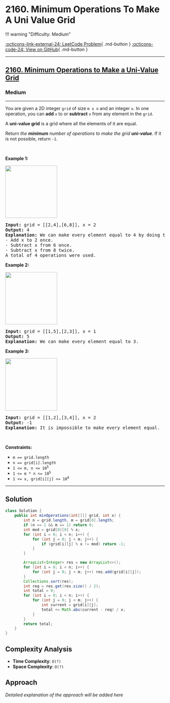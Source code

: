 # 2160. Minimum Operations To Make A Uni Value Grid

!!! warning "Difficulty: Medium"

[:octicons-link-external-24: LeetCode Problem](https://leetcode.com/problems/minimum-operations-to-make-a-uni-value-grid/){ .md-button }
[:octicons-code-24: View on GitHub](https://github.com/RAJ8664/Leetcode/tree/master/2160-minimum-operations-to-make-a-uni-value-grid){ .md-button }

---

<h2><a href="https://leetcode.com/problems/minimum-operations-to-make-a-uni-value-grid">2160. Minimum Operations to Make a Uni-Value Grid</a></h2><h3>Medium</h3><hr><p>You are given a 2D integer <code>grid</code> of size <code>m x n</code> and an integer <code>x</code>. In one operation, you can <strong>add</strong> <code>x</code> to or <strong>subtract</strong> <code>x</code> from any element in the <code>grid</code>.</p>

<p>A <strong>uni-value grid</strong> is a grid where all the elements of it are equal.</p>

<p>Return <em>the <strong>minimum</strong> number of operations to make the grid <strong>uni-value</strong></em>. If it is not possible, return <code>-1</code>.</p>

<p>&nbsp;</p>
<p><strong class="example">Example 1:</strong></p>
<img alt="" src="https://assets.leetcode.com/uploads/2021/09/21/gridtxt.png" style="width: 164px; height: 165px;" />
<pre>
<strong>Input:</strong> grid = [[2,4],[6,8]], x = 2
<strong>Output:</strong> 4
<strong>Explanation:</strong> We can make every element equal to 4 by doing the following: 
- Add x to 2 once.
- Subtract x from 6 once.
- Subtract x from 8 twice.
A total of 4 operations were used.
</pre>

<p><strong class="example">Example 2:</strong></p>
<img alt="" src="https://assets.leetcode.com/uploads/2021/09/21/gridtxt-1.png" style="width: 164px; height: 165px;" />
<pre>
<strong>Input:</strong> grid = [[1,5],[2,3]], x = 1
<strong>Output:</strong> 5
<strong>Explanation:</strong> We can make every element equal to 3.
</pre>

<p><strong class="example">Example 3:</strong></p>
<img alt="" src="https://assets.leetcode.com/uploads/2021/09/21/gridtxt-2.png" style="width: 164px; height: 165px;" />
<pre>
<strong>Input:</strong> grid = [[1,2],[3,4]], x = 2
<strong>Output:</strong> -1
<strong>Explanation:</strong> It is impossible to make every element equal.
</pre>

<p>&nbsp;</p>
<p><strong>Constraints:</strong></p>

<ul>
	<li><code>m == grid.length</code></li>
	<li><code>n == grid[i].length</code></li>
	<li><code>1 &lt;= m, n &lt;= 10<sup>5</sup></code></li>
	<li><code>1 &lt;= m * n &lt;= 10<sup>5</sup></code></li>
	<li><code>1 &lt;= x, grid[i][j] &lt;= 10<sup>4</sup></code></li>
</ul>


---

## Solution

```java
class Solution {
    public int minOperations(int[][] grid, int x) {
        int n = grid.length, m = grid[0].length;
        if (n == 1 && m == 1) return 0;
        int mod = grid[0][0] % x;
        for (int i = 0; i < n; i++) {
            for (int j = 0; j < m; j++) {
                if (grid[i][j] % x != mod) return -1;
            }
        }   

        ArrayList<Integer> res = new ArrayList<>();
        for (int i = 0; i < n; i++) {
            for (int j = 0; j < m; j++) res.add(grid[i][j]);
        }
        Collections.sort(res);
        int req = res.get(res.size() / 2);
        int total = 0;
        for (int i = 0; i < n; i++) {
            for (int j = 0; j < m; j++) {
                int current = grid[i][j];
                total += Math.abs(current - req) / x;
            }
        }
        return total;
    }
}
```

## Complexity Analysis

- **Time Complexity**: `O(?)`
- **Space Complexity**: `O(?)`

## Approach

*Detailed explanation of the approach will be added here*


